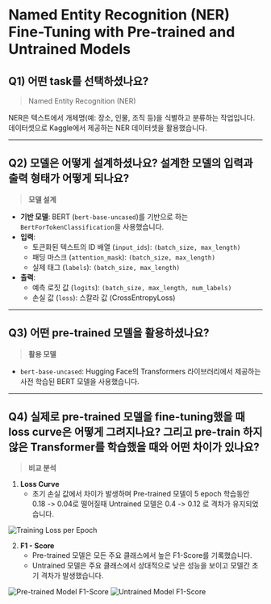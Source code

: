 # Named Entity Recognition (NER) Fine-Tuning with Pre-trained and Untrained Models

## Q1) 어떤 task를 선택하셨나요?
> Named Entity Recognition (NER)

NER은 텍스트에서 개체명(예: 장소, 인물, 조직 등)을 식별하고 분류하는 작업입니다. 데이터셋으로 Kaggle에서 제공하는 NER 데이터셋을 활용했습니다.

---

## Q2) 모델은 어떻게 설계하셨나요? 설계한 모델의 입력과 출력 형태가 어떻게 되나요?
> **모델 설계**
- **기반 모델**: BERT (`bert-base-uncased`)를 기반으로 하는 `BertForTokenClassification`을 사용했습니다.
- **입력**: 
  - 토큰화된 텍스트의 ID 배열 (`input_ids`): `(batch_size, max_length)`
  - 패딩 마스크 (`attention_mask`): `(batch_size, max_length)`
  - 실제 태그 (`labels`): `(batch_size, max_length)`
- **출력**:
  - 예측 로짓 값 (`logits`): `(batch_size, max_length, num_labels)`
  - 손실 값 (`loss`): 스칼라 값 (CrossEntropyLoss)

---

## Q3) 어떤 pre-trained 모델을 활용하셨나요?
> **활용 모델**
- `bert-base-uncased`: Hugging Face의 Transformers 라이브러리에서 제공하는 사전 학습된 BERT 모델을 사용했습니다.

---

## Q4) 실제로 pre-trained 모델을 fine-tuning했을 때 loss curve은 어떻게 그려지나요? 그리고 pre-train 하지 않은 Transformer를 학습했을 때와 어떤 차이가 있나요? 
> **비교 분석**
1. **Loss Curve**
   - 초기 손실 값에서 차이가 발생하며 Pre-trained 모델이 5 epoch 학습동안 0.18 -> 0.04로 떨어질때 Untrained 모델은 0.4 -> 0.12 로 격차가 유지되었습니다.

![Training Loss per Epoch](https://github.com/user-attachments/assets/88b6ae57-ec11-4637-be08-8764ea97d4cd)


2. **F1 - Score**
   - Pre-trained 모델은 모든 주요 클래스에서 높은 F1-Score를 기록했습니다.
   - Untrained 모델은 주요 클래스에서 상대적으로 낮은 성능을 보이고 모델간 초기 격차가 발생했습니다.

![Pre-trained Model F1-Score](https://github.com/user-attachments/assets/4c13c2c7-533f-4c97-bab8-00dd12428441)
![Untrained Model F1-Score](https://github.com/user-attachments/assets/744aad34-56e1-40c2-875e-3af684f7dd7f)
